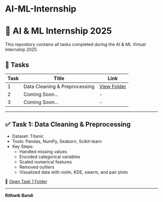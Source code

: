 # AI-ML-Internship
# 🤖 AI & ML Internship 2025

This repository contains all tasks completed during the AI & ML Virtual Internship 2025.

## 📁 Tasks

| Task | Title                        | Link                                   |
|------|------------------------------|----------------------------------------|
| 1    | Data Cleaning & Preprocessing | [View Folder](https://github.com/RickyBandi/AI-ML-Internship/blob/main/Task-1/task-1.ipynb) |
| 2    | Coming Soon...               | -                                      |
| 3    | Coming Soon...               | -                                      |

---

## ✅ Task 1: Data Cleaning & Preprocessing

- Dataset: Titanic
- Tools: Pandas, NumPy, Seaborn, Scikit-learn
- Key Steps:
  - Handled missing values
  - Encoded categorical variables
  - Scaled numerical features
  - Removed outliers
  - Visualized data with violin, KDE, swarm, and pair plots

🔗 [Open Task 1 Folder](https://github.com/RickyBandi/AI-ML-Internship/blob/main/Task-1/task-1.ipynb)

---

**Rithwik Bandi**  
